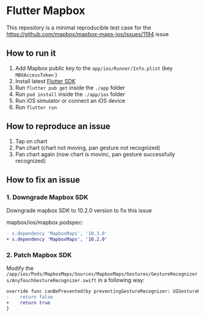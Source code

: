 # Flutter Mapbox
This repository is a minimal reproducible test case for the https://github.com/mapbox/mapbox-maps-ios/issues/1194 issue

## How to run it

1. Add Mapbox public key to the `app/ios/Runner/Info.plist` (key `MBXAccessToken` )
1. Install latest [Flutter SDK](https://docs.flutter.dev/get-started/install/macos)
2. Run `flutter pub get` inside the `./app` folder
3. Run `pod install` inside the `./app/ios` folder
4. Run iOS simulator or connect an iOS device
5. Run `flutter run`


## How to reproduce an issue
1. Tap on chart
2. Pan chart (chart not moving, pan gesture not recognized)
3. Pan chart again (now chart is movinc, pan gesture successfully recognized)


## How to fix an issue
### 1. Downgrade Mapbox SDK
Downgrade mapbox SDK to 10.2.0 version to fix this issue

mapbox/ios/mapbox.podspec:
```diff
- s.dependency 'MapboxMaps', '10.3.0'
+ s.dependency 'MapboxMaps', '10.2.0'
```

### 2. Patch Mapbox SDK
Modify the `/app/ios/Pods/MapboxMaps/Sources/MapboxMaps/Gestures/GestureRecognizers/AnyTouchGestureRecognizer.swift` in a following way:

```diff
override func canBePrevented(by preventingGestureRecognizer: UIGestureRecognizer) -> Bool {
-    return false
+    return true
}
```